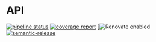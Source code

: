 # API
[![pipeline status](https://gitlab.com/Manon-Rbd/API/badges/master/pipeline.svg)](https://gitlab.com/Manon-Rbd/API/-/commits/master)
[![coverage report](https://gitlab.com/Manon-Rbd/API/badges/master/coverage.svg)](https://gitlab.com/Manon-Rbd/API/-/commits/master)
[![Renovate enabled](https://img.shields.io/badge/renovate-enabled-brightgreen.svg)
[![semantic-release](https://img.shields.io/badge/%20%20%F0%9F%93%A6%F0%9F%9A%80-semantic--release-e10079.svg)](https://github.com/semantic-release/semantic-release)
